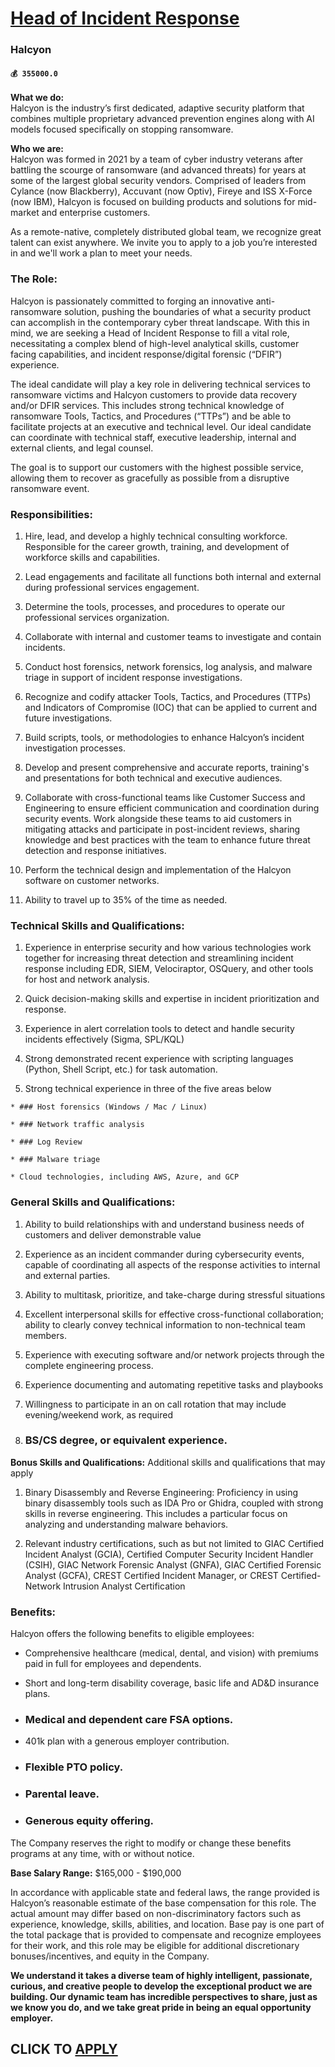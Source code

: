# [Head of Incident Response](https://www.remotewlb.com/apply/head-of-incident-response)  
### Halcyon  
#### `💰 355000.0`  

**What we do:**  
Halcyon is the industry’s first dedicated, adaptive security platform that combines multiple proprietary advanced prevention engines along with AI models focused specifically on stopping ransomware.

 **Who we are:**  
Halcyon was formed in 2021 by a team of cyber industry veterans after battling the scourge of ransomware (and advanced threats) for years at some of the largest global security vendors. Comprised of leaders from Cylance (now Blackberry), Accuvant (now Optiv), Fireye and ISS X-Force (now IBM), Halcyon is focused on building products and solutions for mid-market and enterprise customers.

As a remote-native, completely distributed global team, we recognize great talent can exist anywhere. We invite you to apply to a job you’re interested in and we'll work a plan to meet your needs.

### The Role:

Halcyon is passionately committed to forging an innovative anti-ransomware solution, pushing the boundaries of what a security product can accomplish in the contemporary cyber threat landscape. With this in mind, we are seeking a Head of Incident Response to fill a vital role, necessitating a complex blend of high-level analytical skills, customer facing capabilities, and incident response/digital forensic (“DFIR”) experience.

The ideal candidate will play a key role in delivering technical services to ransomware victims and Halcyon customers to provide data recovery and/or DFIR services. This includes strong technical knowledge of ransomware Tools, Tactics, and Procedures (“TTPs”) and be able to facilitate projects at an executive and technical level. Our ideal candidate can coordinate with technical staff, executive leadership, internal and external clients, and legal counsel.

The goal is to support our customers with the highest possible service, allowing them to recover as gracefully as possible from a disruptive ransomware event.

### Responsibilities:

  1. Hire, lead, and develop a highly technical consulting workforce. Responsible for the career growth, training, and development of workforce skills and capabilities.

  2. Lead engagements and facilitate all functions both internal and external during professional services engagement.

  3. Determine the tools, processes, and procedures to operate our professional services organization.

  4. Collaborate with internal and customer teams to investigate and contain incidents.

  5. Conduct host forensics, network forensics, log analysis, and malware triage in support of incident response investigations.

  6. Recognize and codify attacker Tools, Tactics, and Procedures (TTPs) and Indicators of Compromise (IOC) that can be applied to current and future investigations.

  7. Build scripts, tools, or methodologies to enhance Halcyon’s incident investigation processes.

  8. Develop and present comprehensive and accurate reports, training's and presentations for both technical and executive audiences.

  9. Collaborate with cross-functional teams like Customer Success and Engineering to ensure efficient communication and coordination during security events. Work alongside these teams to aid customers in mitigating attacks and participate in post-incident reviews, sharing knowledge and best practices with the team to enhance future threat detection and response initiatives.

  10. Perform the technical design and implementation of the Halcyon software on customer networks.

  11. Ability to travel up to 35% of the time as needed.  

### Technical Skills and Qualifications:

  1. Experience in enterprise security and how various technologies work together for increasing threat detection and streamlining incident response including EDR, SIEM, Velociraptor, OSQuery, and other tools for host and network analysis.

  2. Quick decision-making skills and expertise in incident prioritization and response.

  3. Experience in alert correlation tools to detect and handle security incidents effectively (Sigma, SPL/KQL)

  4. Strong demonstrated recent experience with scripting languages (Python, Shell Script, etc.) for task automation.

  5. Strong technical experience in three of the five areas below

    * ### Host forensics (Windows / Mac / Linux)

    * ### Network traffic analysis

    * ### Log Review

    * ### Malware triage

    * Cloud technologies, including AWS, Azure, and GCP  

### General Skills and Qualifications:

  1. Ability to build relationships with and understand business needs of customers and deliver demonstrable value

  2. Experience as an incident commander during cybersecurity events, capable of coordinating all aspects of the response activities to internal and external parties.

  3. Ability to multitask, prioritize, and take-charge during stressful situations

  4. Excellent interpersonal skills for effective cross-functional collaboration; ability to clearly convey technical information to non-technical team members.

  5. Experience with executing software and/or network projects through the complete engineering process.

  6. Experience documenting and automating repetitive tasks and playbooks

  7. Willingness to participate in an on call rotation that may include evening/weekend work, as required

  8. ### BS/CS degree, or equivalent experience.

 **Bonus Skills and Qualifications:** Additional skills and qualifications that may apply

  1. Binary Disassembly and Reverse Engineering: Proficiency in using binary disassembly tools such as IDA Pro or Ghidra, coupled with strong skills in reverse engineering. This includes a particular focus on analyzing and understanding malware behaviors.

  2. Relevant industry certifications, such as but not limited to GIAC Certified Incident Analyst (GCIA), Certified Computer Security Incident Handler (CSIH), GIAC Network Forensic Analyst (GNFA), GIAC Certified Forensic Analyst (GCFA), CREST Certified Incident Manager, or CREST Certified-Network Intrusion Analyst Certification

### Benefits:

Halcyon offers the following benefits to eligible employees:

  * Comprehensive healthcare (medical, dental, and vision) with premiums paid in full for employees and dependents.

  * Short and long-term disability coverage, basic life and AD&D insurance plans.

  * ### Medical and dependent care FSA options.

  * 401k plan with a generous employer contribution.

  * ### Flexible PTO policy.

  * ### Parental leave.

  * ### Generous equity offering.

The Company reserves the right to modify or change these benefits programs at any time, with or without notice.​

 **Base Salary Range:** $165,000 - $190,000

In accordance with applicable state and federal laws, the range provided is Halcyon’s reasonable estimate of the base compensation for this role. The actual amount may differ based on non-discriminatory factors such as experience, knowledge, skills, abilities, and location. Base pay is one part of the total package that is provided to compensate and recognize employees for their work, and this role may be eligible for additional discretionary bonuses/incentives, and equity in the Company.

 **We understand it takes a diverse team of highly intelligent, passionate, curious, and creative people to develop the exceptional product we are building. Our dynamic team has incredible perspectives to share, just as we know you do, and we take great pride in being an equal opportunity employer.**

  
## CLICK TO [APPLY](https://www.remotewlb.com/apply/head-of-incident-response)

